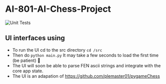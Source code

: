 # AI-801-AI-Chess-Project

![Unit Tests](https://github.com/Zarkos99/AI-801-AI-Chess-Project/actions/workflows/python-app.yml/badge.svg)

## UI interfaces using
- To run the UI cd to the src directory `cd /src`
- Then do `python main.py` It may take a few seconds to load the first time  (be patient) 🐇
- The UI will soon be able to parse FEN ascii strings and integrate with the core app state.
- The UI is an adapation of https://github.com/plemaster01/pygameChess